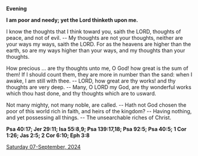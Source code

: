 **Evening**

**I am poor and needy; yet the Lord thinketh upon me.**
 
I know the thoughts that I think toward you, saith the LORD, thoughts of peace, and not of evil. -- My thoughts are not your thoughts, neither are your ways my ways, saith the LORD. For as the heavens are higher than the earth, so are my ways higher than your ways, and my thoughts than your thoughts.
 
How precious ... are thy thoughts unto me, O God! how great is the sum of them! If I should count them, they are more in number than the sand: when I awake, I am still with thee. -- LORD, how great are thy works! and thy thoughts are very deep. -- Many, O LORD my God, are thy wonderful works which thou hast done, and thy thoughts which are to usward.
 
Not many mighty, not many noble, are called. -- Hath not God chosen the poor of this world rich in faith, and heirs of the kingdom? -- Having nothing, and yet possessing all things. -- The unsearchable riches of Christ.  

**Psa 40:17; Jer 29:11; Isa 55:8,9; Psa 139:17,18; Psa 92:5; Psa 40:5; 1 Cor 1:26; Jas 2:5; 2 Cor 6:10; Eph 3:8**

[Saturday 07-September, 2024](https://t.me/daily_light)
